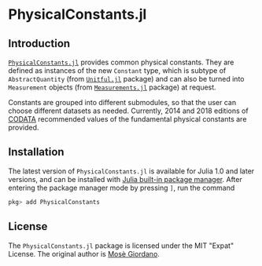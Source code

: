 # PhysicalConstants.jl

## Introduction

[`PhysicalConstants.jl`](https://github.com/JuliaPhysics/PhysicalConstants.jl)
provides common physical constants.  They are defined as instances of the new
`Constant` type, which is subtype of `AbstractQuantity` (from
[`Unitful.jl`](https://github.com/ajkeller34/Unitful.jl) package) and can also
be turned into `Measurement` objects (from
[`Measurements.jl`](https://github.com/JuliaPhysics/Measurements.jl) package) at
request.

Constants are grouped into different submodules, so that the user can choose
different datasets as needed.  Currently, 2014 and 2018 editions of
[CODATA](https://physics.nist.gov/cuu/Constants/) recommended values of the
fundamental physical constants are provided.

## Installation

The latest version of `PhysicalConstants.jl` is available for Julia 1.0 and
later versions, and can be installed with [Julia built-in package
manager](https://julialang.github.io/Pkg.jl/stable/).  After entering the
package manager mode by pressing `]`, run the command

```julia
pkg> add PhysicalConstants
```

## License

The `PhysicalConstants.jl` package is licensed under the MIT "Expat" License.
The original author is [Mosè Giordano](https://github.com/giordano/).
